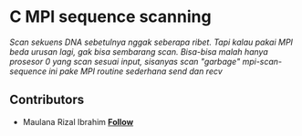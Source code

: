# C MPI sequence scanning

*Scan sekuens DNA sebetulnya nggak seberapa ribet. Tapi kalau pakai MPI beda urusan lagi, gak bisa sembarang scan. Bisa-bisa malah hanya prosesor 0 yang scan sesuai input, sisanyas scan "garbage"*
*mpi-scan-sequence ini pake MPI routine sederhana send dan recv*

## Contributors
 
- Maulana Rizal Ibrahim **[Follow](https://twitter.com/maulanafeu)**
